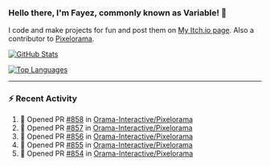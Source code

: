 ### Hello there, I'm Fayez, commonly known as Variable! 👋
I code and make projects for fun and post them on [My Itch.io page](https://variable-industries.itch.io/). Also a contributor to [Pixelorama](https://github.com/Orama-Interactive/Pixelorama).

[![GitHub Stats](https://github-readme-stats.vercel.app/api/?username=Variable-ind&show_icons=true&theme=merko)](https://github.com/anuraghazra/github-readme-stats)

[![Top Languages](https://github-readme-stats.vercel.app/api/top-langs/?username=Variable-ind&layout=compact&theme=merko)](https://github.com/anuraghazra/github-readme-stats)

---

### :zap: Recent Activity

<!--START_SECTION:activity-->
1. 💪 Opened PR [#858](https://github.com/Orama-Interactive/Pixelorama/pull/858) in [Orama-Interactive/Pixelorama](https://github.com/Orama-Interactive/Pixelorama)
2. 💪 Opened PR [#857](https://github.com/Orama-Interactive/Pixelorama/pull/857) in [Orama-Interactive/Pixelorama](https://github.com/Orama-Interactive/Pixelorama)
3. 💪 Opened PR [#856](https://github.com/Orama-Interactive/Pixelorama/pull/856) in [Orama-Interactive/Pixelorama](https://github.com/Orama-Interactive/Pixelorama)
4. 💪 Opened PR [#855](https://github.com/Orama-Interactive/Pixelorama/pull/855) in [Orama-Interactive/Pixelorama](https://github.com/Orama-Interactive/Pixelorama)
5. 💪 Opened PR [#854](https://github.com/Orama-Interactive/Pixelorama/pull/854) in [Orama-Interactive/Pixelorama](https://github.com/Orama-Interactive/Pixelorama)
<!--END_SECTION:activity-->

<!--
**Variable-ind/Variable-ind** is a ✨ _special_ ✨ repository because its `README.md` (this file) appears on your GitHub profile.

Here are some ideas to get you started:
- 🌱 I’m currently studying at ...
- 🔭 I’m currently working on ...
- 👯 I’m looking to collaborate on ...
- 🤔 I’m looking for help with ...
- 💬 Ask me about ...
- 📫 How to reach me: ...
- ⚡ Fun fact: ...
-->
